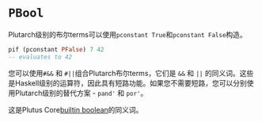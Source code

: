# `PBool`

Plutarch级别的布尔terms可以使用`pconstant True`和`pconstant False`构造。

```haskell
pif (pconstant PFalse) 7 42
-- evaluates to 42
```

您可以使用`#&&` 和 `#||`组合Plutarch布尔terms，它们是 `&&` 和 `||` 的同义词。这些是Haskell级别的运算符，因此具有短路功能。如果您不需要短路，您可以分别使用Plutarch级别的替代方案 - `pand'` 和 `por'`。

这是Plutus Core[builtin boolean](https://playground.plutus.iohkdev.io/doc/haddock/plutus-tx/html/PlutusTx-Builtins-Internal.html#t:BuiltinBool)的同义词。